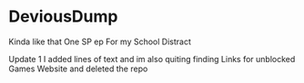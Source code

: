 # DeviousDump
Kinda like that One SP ep For my School Distract


Update 1 I added lines of text and im also quiting finding Links for unblocked Games Website and deleted the repo
